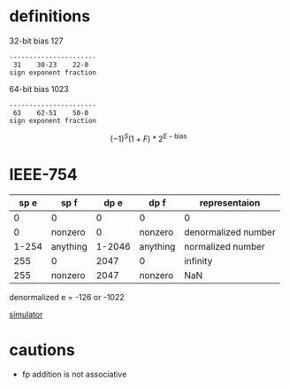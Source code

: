 # definitions

32-bit bias 127

```
----------------------
 31    30-23    22-0
sign exponent fraction
```

64-bit bias 1023

```
----------------------
 63    62-51    50-0
sign exponent fraction
```

$$
(-1)^S(1+F)*2^{E-\text{bias}}
$$

# IEEE-754

| sp e  | sp f     | dp e   | dp f     | representaion       |
| ----- | -------- | ------ | -------- | ------------------- |
| 0     | 0        | 0      | 0        | 0                   |
| 0     | nonzero  | 0      | nonzero  | denormalized number |
| 1-254 | anything | 1-2046 | anything | normalized number   |
| 255   | 0        | 2047   | 0        | infinity            |
| 255   | nonzero  | 2047   | nonzero  | NaN                 |

denormalized e = -126 or -1022

[simulator](https://www.h-schmidt.net/FloatConverter/IEEE754.html)

# cautions

- fp addition is not associative
